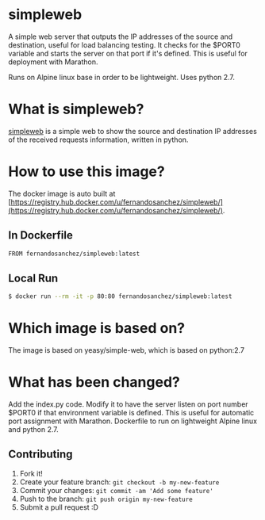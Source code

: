 simpleweb
===
A simple web server that outputs the IP addresses of the source and destination, useful for load balancing testing. It checks for the $PORT0 variable and starts the server on that port if it's defined. This is useful for deployment with Marathon.

Runs on Alpine linux base in order to be lightweight. Uses python 2.7.

# What is simpleweb?
[simpleweb](https://github.com/fernandosanchezmunoz/simpleweb) is a simple web to show the source and destination IP addresses of the received requests information, written in python.

# How to use this image?
The docker image is auto built at [https://registry.hub.docker.com/u/fernandosanchez/simpleweb/](https://registry.hub.docker.com/u/fernandosanchez/simpleweb/).

## In Dockerfile
```sh
FROM fernandosanchez/simpleweb:latest
```

## Local Run
```sh
$ docker run --rm -it -p 80:80 fernandosanchez/simpleweb:latest
```

# Which image is based on?
The image is based on yeasy/simple-web, which is based on python:2.7

# What has been changed?
Add the index.py code. Modify it to have the server listen on port number $PORT0 if that environment variable is defined. This is useful for automatic port assignment with Marathon.
Dockerfile to run on lightweight Alpine linux and python 2.7.


## Contributing

1. Fork it!
2. Create your feature branch: `git checkout -b my-new-feature`
3. Commit your changes: `git commit -am 'Add some feature'`
4. Push to the branch: `git push origin my-new-feature`
5. Submit a pull request :D
